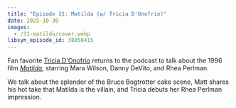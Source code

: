 ```yaml
---
title: "Episode 31: Matilda (w/ Tricia D'Onofrio)"
date: 2025-10-30
images:
  - /31-matilda/cover.webp
libsyn_episode_id: 38850415
---
```


Fan favorite [Tricia D'Onofrio](https://instagram.com/keylimepie4) returns to the podcast to talk about the 1996 film [_Matilda_](https://www.imdb.com/title/tt0117008/), starring Mara Wilson, Danny DeVito, and Rhea Perlman.

<!--more-->

We talk about the splendor of the Bruce Bogtrotter cake scene, Matt shares his hot take that Matilda is the villain, and Tricia debuts her Rhea Perlman impression.
